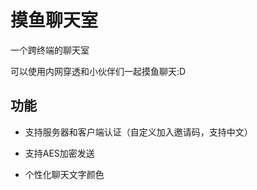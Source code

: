 # 摸鱼聊天室
一个跨终端的聊天室

可以使用内网穿透和小伙伴们一起摸鱼聊天:D

## 功能 

* 支持服务器和客户端认证（自定义加入邀请码，支持中文）

* 支持AES加密发送

* 个性化聊天文字颜色
